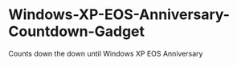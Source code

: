 # Windows-XP-EOS-Anniversary-Countdown-Gadget
Counts down the down until Windows XP EOS Anniversary

